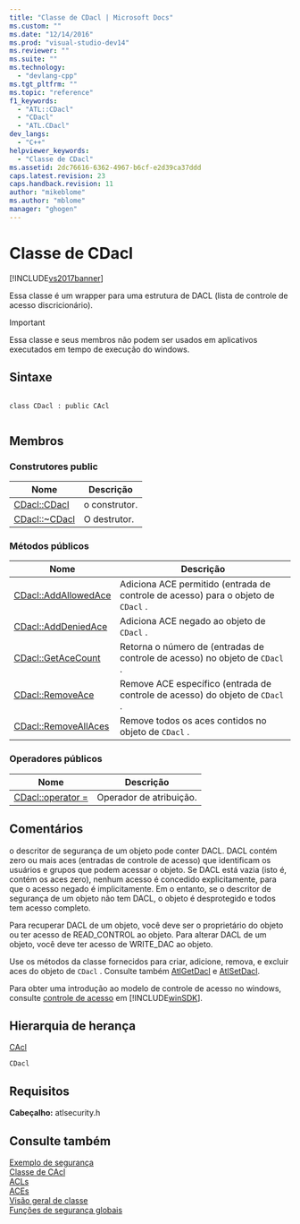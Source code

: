```yaml
---
title: "Classe de CDacl | Microsoft Docs"
ms.custom: ""
ms.date: "12/14/2016"
ms.prod: "visual-studio-dev14"
ms.reviewer: ""
ms.suite: ""
ms.technology: 
  - "devlang-cpp"
ms.tgt_pltfrm: ""
ms.topic: "reference"
f1_keywords: 
  - "ATL::CDacl"
  - "CDacl"
  - "ATL.CDacl"
dev_langs: 
  - "C++"
helpviewer_keywords: 
  - "Classe de CDacl"
ms.assetid: 2dc76616-6362-4967-b6cf-e2d39ca37ddd
caps.latest.revision: 23
caps.handback.revision: 11
author: "mikeblome"
ms.author: "mblome"
manager: "ghogen"
---
```

# Classe de CDacl
[!INCLUDE[vs2017banner](../../assembler/inline/includes/vs2017banner.md)]

Essa classe é um wrapper para uma estrutura de DACL \(lista de controle de acesso discricionário\).  
  
> [!IMPORTANT]
>  Essa classe e seus membros não podem ser usados em aplicativos executados em tempo de execução do windows.  
  
## Sintaxe  
  
```  
  
class CDacl : public CAcl  
  
```  
  
## Membros  
  
### Construtores public  
  
|Nome|Descrição|  
|----------|---------------|  
|[CDacl::CDacl](../Topic/CDacl::CDacl.md)|o construtor.|  
|[CDacl::~CDacl](../Topic/CDacl::~CDacl.md)|O destrutor.|  
  
### Métodos públicos  
  
|Nome|Descrição|  
|----------|---------------|  
|[CDacl::AddAllowedAce](../Topic/CDacl::AddAllowedAce.md)|Adiciona ACE permitido \(entrada de controle de acesso\) para o objeto de `CDacl` .|  
|[CDacl::AddDeniedAce](../Topic/CDacl::AddDeniedAce.md)|Adiciona ACE negado ao objeto de `CDacl` .|  
|[CDacl::GetAceCount](../Topic/CDacl::GetAceCount.md)|Retorna o número de \(entradas de controle de acesso\) no objeto de `CDacl` .|  
|[CDacl::RemoveAce](../Topic/CDacl::RemoveAce.md)|Remove ACE específico \(entrada de controle de acesso\) do objeto de `CDacl` .|  
|[CDacl::RemoveAllAces](../Topic/CDacl::RemoveAllAces.md)|Remove todos os aces contidos no objeto de `CDacl` .|  
  
### Operadores públicos  
  
|Nome|Descrição|  
|----------|---------------|  
|[CDacl::operator \=](../Topic/CDacl::operator%20=.md)|Operador de atribuição.|  
  
## Comentários  
 o descritor de segurança de um objeto pode conter DACL.  DACL contém zero ou mais aces \(entradas de controle de acesso\) que identificam os usuários e grupos que podem acessar o objeto.  Se DACL está vazia \(isto é, contém os aces zero\), nenhum acesso é concedido explicitamente, para que o acesso negado é implicitamente.  Em o entanto, se o descritor de segurança de um objeto não tem DACL, o objeto é desprotegido e todos tem acesso completo.  
  
 Para recuperar DACL de um objeto, você deve ser o proprietário do objeto ou ter acesso de READ\_CONTROL ao objeto.  Para alterar DACL de um objeto, você deve ter acesso de WRITE\_DAC ao objeto.  
  
 Use os métodos da classe fornecidos para criar, adicione, remova, e excluir aces do objeto de `CDacl` .  Consulte também [AtlGetDacl](../Topic/AtlGetDacl.md) e [AtlSetDacl](../Topic/AtlSetDacl.md).  
  
 Para obter uma introdução ao modelo de controle de acesso no windows, consulte [controle de acesso](http://msdn.microsoft.com/library/windows/desktop/aa374860) em [!INCLUDE[winSDK](../../atl/includes/winsdk_md.md)].  
  
## Hierarquia de herança  
 [CAcl](../../atl/reference/cacl-class.md)  
  
 `CDacl`  
  
## Requisitos  
 **Cabeçalho:** atlsecurity.h  
  
## Consulte também  
 [Exemplo de segurança](../../top/visual-cpp-samples.md)   
 [Classe de CAcl](../../atl/reference/cacl-class.md)   
 [ACLs](http://msdn.microsoft.com/library/windows/desktop/aa374872)   
 [ACEs](http://msdn.microsoft.com/library/windows/desktop/aa374868)   
 [Visão geral de classe](../../atl/atl-class-overview.md)   
 [Funções de segurança globais](../../atl/reference/security-global-functions.md)